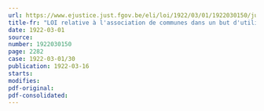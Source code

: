 ```yaml
---
url: https://www.ejustice.just.fgov.be/eli/loi/1922/03/01/1922030150/justel
title-fr: "LOI relative à l'association de communes dans un but d'utilité publique"
date: 1922-03-01
source:
number: 1922030150
page: 2282
case: 1922-03-01/30
publication: 1922-03-16
starts:
modifies:
pdf-original:
pdf-consolidated:
---
```


